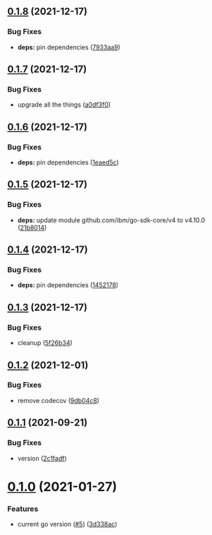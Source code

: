 ## [0.1.8](https://github.com/IBM/sql-query-go-sdk/compare/v0.1.7...v0.1.8) (2021-12-17)


### Bug Fixes

* **deps:** pin dependencies ([7933aa9](https://github.com/IBM/sql-query-go-sdk/commit/7933aa9383443199402ba017d43f240aa4bd4237))

## [0.1.7](https://github.com/IBM/sql-query-go-sdk/compare/v0.1.6...v0.1.7) (2021-12-17)


### Bug Fixes

* upgrade all the things ([a0df3f0](https://github.com/IBM/sql-query-go-sdk/commit/a0df3f0358726d3086f204252d822368ce2321f1))

## [0.1.6](https://github.com/IBM/sql-query-go-sdk/compare/v0.1.5...v0.1.6) (2021-12-17)


### Bug Fixes

* **deps:** pin dependencies ([1eaed5c](https://github.com/IBM/sql-query-go-sdk/commit/1eaed5cb94c342991b00067f552163c105c0bc6e))

## [0.1.5](https://github.com/IBM/sql-query-go-sdk/compare/v0.1.4...v0.1.5) (2021-12-17)


### Bug Fixes

* **deps:** update module github.com/ibm/go-sdk-core/v4 to v4.10.0 ([21b8014](https://github.com/IBM/sql-query-go-sdk/commit/21b8014058acf6880b4c1ea1659b8b6c10a32b9a))

## [0.1.4](https://github.com/IBM/sql-query-go-sdk/compare/v0.1.3...v0.1.4) (2021-12-17)


### Bug Fixes

* **deps:** pin dependencies ([1452178](https://github.com/IBM/sql-query-go-sdk/commit/1452178c8e57005d9479f84464947c0ced3e1d19))

## [0.1.3](https://github.com/IBM/sql-query-go-sdk/compare/v0.1.2...v0.1.3) (2021-12-17)


### Bug Fixes

* cleanup ([5f26b34](https://github.com/IBM/sql-query-go-sdk/commit/5f26b34660e6069262dfec2828c4e8ff9ecc57db))

## [0.1.2](https://github.com/IBM/sql-query-go-sdk/compare/v0.1.1...v0.1.2) (2021-12-01)


### Bug Fixes

* remove codecov ([9db04c8](https://github.com/IBM/sql-query-go-sdk/commit/9db04c81169d3fd9b0bcf95e15b589d141c9be0f))

## [0.1.1](https://github.com/IBM/sql-query-go-sdk/compare/v0.1.0...v0.1.1) (2021-09-21)


### Bug Fixes

* version ([2c1fadf](https://github.com/IBM/sql-query-go-sdk/commit/2c1fadfb37c8ee3eeddec9cea621a75b0a3da137))

# [0.1.0](https://github.com/IBM/sql-query-go-sdk/compare/v0.0.1...v0.1.0) (2021-01-27)


### Features

* current go version ([#5](https://github.com/IBM/sql-query-go-sdk/issues/5)) ([3d338ac](https://github.com/IBM/sql-query-go-sdk/commit/3d338ac341bbbbee9a4874713daa0df275708efb))
